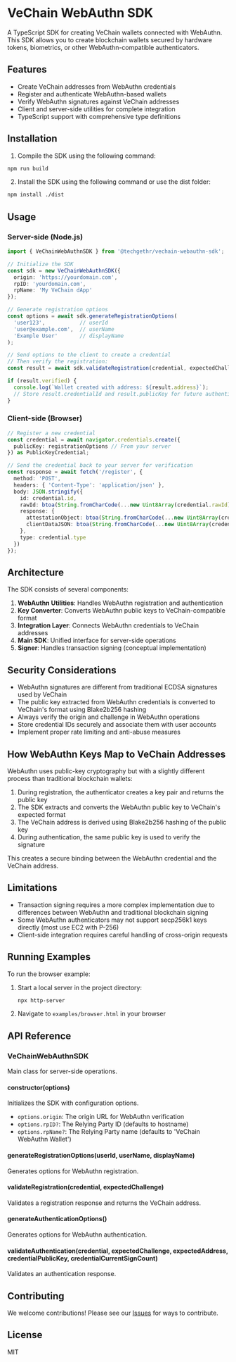 # VeChain WebAuthn SDK

A TypeScript SDK for creating VeChain wallets connected with WebAuthn. This SDK allows you to create blockchain wallets secured by hardware tokens, biometrics, or other WebAuthn-compatible authenticators.

## Features

- Create VeChain addresses from WebAuthn credentials
- Register and authenticate WebAuthn-based wallets
- Verify WebAuthn signatures against VeChain addresses
- Client and server-side utilities for complete integration
- TypeScript support with comprehensive type definitions

## Installation

1. Compile the SDK using the following command:
```bash
npm run build
```

2. Install the SDK using the following command or use the dist folder:
```bash
npm install ./dist
```

## Usage

### Server-side (Node.js)

```typescript
import { VeChainWebAuthnSDK } from '@techgethr/vechain-webauthn-sdk';

// Initialize the SDK
const sdk = new VeChainWebAuthnSDK({
  origin: 'https://yourdomain.com',
  rpID: 'yourdomain.com',
  rpName: 'My VeChain dApp'
});

// Generate registration options
const options = await sdk.generateRegistrationOptions(
  'user123',           // userId
  'user@example.com',  // userName
  'Example User'       // displayName
);

// Send options to the client to create a credential
// Then verify the registration:
const result = await sdk.validateRegistration(credential, expectedChallenge);

if (result.verified) {
  console.log(`Wallet created with address: ${result.address}`);
  // Store result.credentialId and result.publicKey for future authentications
}
```

### Client-side (Browser)

```typescript
// Register a new credential
const credential = await navigator.credentials.create({
  publicKey: registrationOptions // From your server
}) as PublicKeyCredential;

// Send the credential back to your server for verification
const response = await fetch('/register', {
  method: 'POST',
  headers: { 'Content-Type': 'application/json' },
  body: JSON.stringify({
    id: credential.id,
    rawId: btoa(String.fromCharCode(...new Uint8Array(credential.rawId))),
    response: {
      attestationObject: btoa(String.fromCharCode(...new Uint8Array(credential.response.attestationObject))),
      clientDataJSON: btoa(String.fromCharCode(...new Uint8Array(credential.response.clientDataJSON)))
    },
    type: credential.type
  })
});
```

## Architecture

The SDK consists of several components:

1. **WebAuthn Utilities**: Handles WebAuthn registration and authentication
2. **Key Converter**: Converts WebAuthn public keys to VeChain-compatible format
3. **Integration Layer**: Connects WebAuthn credentials to VeChain addresses
4. **Main SDK**: Unified interface for server-side operations
5. **Signer**: Handles transaction signing (conceptual implementation)

## Security Considerations

- WebAuthn signatures are different from traditional ECDSA signatures used by VeChain
- The public key extracted from WebAuthn credentials is converted to VeChain's format using Blake2b256 hashing
- Always verify the origin and challenge in WebAuthn operations
- Store credential IDs securely and associate them with user accounts
- Implement proper rate limiting and anti-abuse measures

## How WebAuthn Keys Map to VeChain Addresses

WebAuthn uses public-key cryptography but with a slightly different process than traditional blockchain wallets:

1. During registration, the authenticator creates a key pair and returns the public key
2. The SDK extracts and converts the WebAuthn public key to VeChain's expected format
3. The VeChain address is derived using Blake2b256 hashing of the public key
4. During authentication, the same public key is used to verify the signature

This creates a secure binding between the WebAuthn credential and the VeChain address.

## Limitations

- Transaction signing requires a more complex implementation due to differences between WebAuthn and traditional blockchain signing
- Some WebAuthn authenticators may not support secp256k1 keys directly (most use EC2 with P-256)
- Client-side integration requires careful handling of cross-origin requests

## Running Examples

To run the browser example:

1. Start a local server in the project directory:
   ```bash
   npx http-server
   ```
2. Navigate to `examples/browser.html` in your browser

## API Reference

### VeChainWebAuthnSDK

Main class for server-side operations.

#### constructor(options)

Initializes the SDK with configuration options.

- `options.origin`: The origin URL for WebAuthn verification
- `options.rpID?`: The Relying Party ID (defaults to hostname)
- `options.rpName?`: The Relying Party name (defaults to 'VeChain WebAuthn Wallet')

#### generateRegistrationOptions(userId, userName, displayName)

Generates options for WebAuthn registration.

#### validateRegistration(credential, expectedChallenge)

Validates a registration response and returns the VeChain address.

#### generateAuthenticationOptions()

Generates options for WebAuthn authentication.

#### validateAuthentication(credential, expectedChallenge, expectedAddress, credentialPublicKey, credentialCurrentSignCount)

Validates an authentication response.

## Contributing

We welcome contributions! Please see our [Issues](https://github.com/techgethr/vechain-webauthn-sdk/issues) for ways to contribute.

## License

MIT
